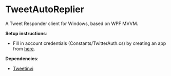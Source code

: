 # TweetAutoReplier

A Tweet Responder client for Windows, based on WPF MVVM.

**Setup instructions**:
- Fill in account credentials (Constants/TwitterAuth.cs) by creating an app from [here](https://developer.twitter.com/apps).

**Dependencies**:
- [Tweetinvi](https://github.com/linvi/tweetinvi)
